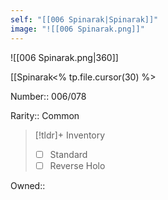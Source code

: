 ```yaml
---
self: "[[006 Spinarak|Spinarak]]"
image: "![[006 Spinarak.png]]"
---
```


![[006 Spinarak.png|360]]

[[Spinarak<% tp.file.cursor(30) %>

Number:: 006/078

Rarity:: Common

> [!tldr]+ Inventory
> - [ ] Standard
> - [ ] Reverse Holo

Owned:: 


